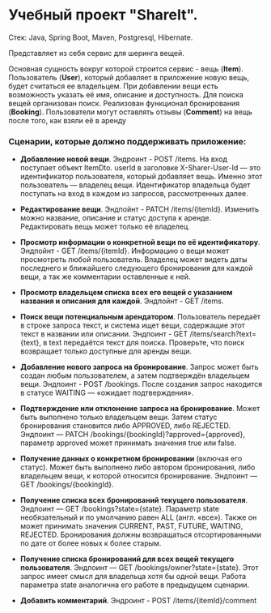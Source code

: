 # Учебный проект "ShareIt".

Стек: Java, Spring Boot, Maven, Postgresql, Hibernate.

Представляет из себя сервис для шеринга вещей. 

Основная сущность вокруг которой строится сервис - вещь (**Item**). Пользователь (**User**), который добавляет в приложение новую вещь, будет считаться ее владельцем. При добавлении вещи есть возможность указать её имя, описание и доступность. Для поиска вещей организован поиск. Реализован функционал бронирования (**Booking**). Пользователи могут оставлять отзывы (**Comment**) на вещь после того, как взяли её в аренду

### Сценарии, которые должно поддерживать приложение:

- **Добавление новой вещи**.
Эндроинт - POST /items. На вход поступает объект ItemDto. userId в заголовке X-Sharer-User-Id — это идентификатор пользователя, который добавляет вещь. Именно этот пользователь — владелец вещи. Идентификатор владельца будет поступать на вход в каждом из запросов, рассмотренных далее.

- **Редактирование вещи**.
Эндпойнт - PATCH /items/{itemId}. Изменить можно название, описание и статус доступа к аренде. Редактировать вещь может только её владелец.

- **Просмотр информации о конкретной вещи по её идентификатору**.
Эндпойнт - GET /items/{itemId}. Информацию о вещи может просмотреть любой пользователь. Владелец может видеть даты последнего и ближайшего следующего бронирования для каждой вещи, а так же комментарии оставленные к ней.

- **Просмотр владельцем списка всех его вещей с указанием названия и описания для каждой**.
Эндпойнт - GET /items.

- **Поиск вещи потенциальным арендатором**. Пользователь передаёт в строке запроса текст, и система ищет вещи, содержащие этот текст в названии или описании.
Эндпоинт - GET /items/search?text={text}, в text передаётся текст для поиска. Проверьте, что поиск возвращает только доступные для аренды вещи.

- **Добавление нового запроса на бронирование**. Запрос может быть создан любым пользователем, а затем подтверждён владельцем вещи.
Эндпоинт - POST /bookings. После создания запрос находится в статусе WAITING — «ожидает подтверждения».

- **Подтверждение или отклонение запроса на бронирование**. Может быть выполнено только владельцем вещи. Затем статус бронирования становится либо APPROVED, либо REJECTED.
Эндпоинт — PATCH /bookings/{bookingId}?approved={approved}, параметр approved может принимать значения true или false.

- **Получение данных о конкретном бронировании** (включая его статус). Может быть выполнено либо автором бронирования, либо владельцем вещи, к которой относится бронирование.
Эндпоинт — GET /bookings/{bookingId}.

- **Получение списка всех бронирований текущего пользователя**.
Эндпоинт — GET /bookings?state={state}. Параметр state необязательный и по умолчанию равен ALL (англ. «все»). Также он может принимать значения CURRENT, PAST, FUTURE, WAITING, REJECTED. Бронирования должны возвращаться отсортированными по дате от более новых к более старым.

- **Получение списка бронирований для всех вещей текущего пользователя**.
Эндпоинт — GET /bookings/owner?state={state}. Этот запрос имеет смысл для владельца хотя бы одной вещи. Работа параметра state аналогична его работе в предыдущем сценарии.

- **Добавить комментарий**.
Эндроинт - POST /items/{itemId}/comment
